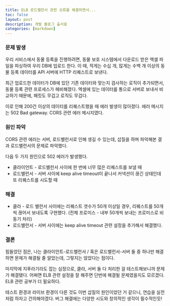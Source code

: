 ```yaml
---
title: ELB 로드밸런서 관련 오류를 해결하면서...
toc: false
layout: post
description: 개발 블로그 출사표
categories: [markdown]
---
```


### 문제 발생

우리 서비스에서 동물 등록을 진행하려면, 동물 보호 시스템에서 다운로드 받은 엑셀 파일을 파싱하여 우리 DB에 업로드 한다. 
이 때, 적게는 수십 개, 많게는 수백 개 이상의 동물 등록 데이터를 API 서버에 HTTP 리퀘스트로 보낸다. 

최근 업로드한 데이터가 DB에 있던 기존 데이터와 맞는지 검사하는 로직이 추가되면서, 동물 등록 관련 프로세스가 헤비해졌다. 
엑셀에 있는 데이터를 통으로 서버로 보내서 비교하기 때문에, 패킷도 무겁고 로직도 무겁다. 

이로 인해 200건 이상의 데이터를 리퀘스트했을 때 에러 발생이 많아졌다. 
에러 메시지는 502 Bad gateway. CORS 관련 에러 메시지였다. 

### 원인 파악
CORS 관련 에러는 서버, 로드밸런서로 인해 생길 수 있는데, 삽질을 하며 파악해본 결과 로드밸런서의 문제로 파악했다.

다음 두 가지 원인으로 502 에러가 발생했다.
- 클라이언트 - 로드밸런서 사이에 한 번에 너무 많은 리퀘스트를 보낼 때
- 로드밸런서 - 서버 사이에 keep alive timeout이 끝나서 커넥션이 끊긴 상태인데 또 리퀘스트를 시도할 때

### 해결
- 클라 - 로드 밸런서 사이에는 리퀘스트 갯수가 50개 이상일 경우, 리퀘스트를 50개씩 끊어서 보내도록 구현했다. (전체 프로미스 - 내부 50개씩 보내는 프로미스로 비동기 처리) 
- 로드밸런서 - 서버 사이에는 keep alive timeout 관련 설정을 추가해서 해결했다.


### 결론
힘들었던 점은, 나는 클라이언트-로드밸런서 / 혹은 로드밸런서-서버 둘 중 하나만 해결하면 문제가 해결될 줄 알았는데, 그렇지는 않았다는 점이다.

마지막에 지푸라기라도 잡는 심정으로, 클라, 서버 둘 다 처리한 걸 테스트해보니까 문제가 해결됐다. 
어쩌면 ELB 관련 설정을 잘 해주면 단번에 해결될 문제였을지도 모르겠다. ELB 관련 공부가 더 필요하다.

테스트 환경과 라이브 환경이 다른 것도 이번 삽질의 원인이었던 거 같으니, 연습을 실전처럼 하자고 건의해야겠다.
버그 해결에는 다양한 시도와 창의적인 생각이 필수적인듯!